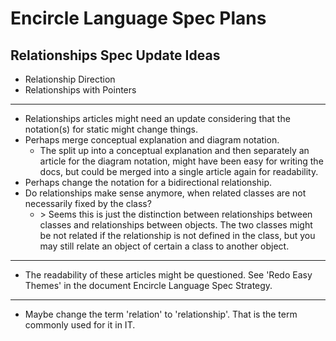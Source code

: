 Encircle Language Spec Plans
============================

Relationships Spec Update Ideas
-------------------------------

- Relationship Direction
- Relationships with Pointers

-----

- Relationships articles might need an update considering that the notation(s) for static might change things.
- Perhaps merge conceptual explanation and diagram notation.
    - The split up into a conceptual explanation and then separately an article for the diagram notation, might have been easy for writing the docs, but could be merged into a single article again for readability.
- Perhaps change the notation for a bidirectional relationship.
- Do relationships make sense anymore, when related classes are not necessarily fixed by the class?
    - \> Seems this is just the distinction between relationships between classes and relationships between objects. The two classes might be not related if the relationship is not defined in the class, but you may still relate an object of certain a class to another object.

-----

- The readability of these articles might be questioned. See 'Redo Easy Themes' in the document Encircle Language Spec Strategy.

-----

- Maybe change the term 'relation' to 'relationship'. That is the term commonly used for it in IT.